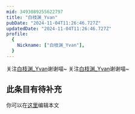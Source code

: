 ```yaml
---
mid: 3493089255622797
title: "白枝渊_Yvan"
pubDate: "2024-11-04T11:26:46.727Z"
updatedDate: "2024-11-04T11:26:46.727Z"
profile:
  {
    Nickname: ["白枝渊_Yvan"],
  }
---
```


关注[白枝渊_Yvan](https://space.bilibili.com/3493089255622797)谢谢喵~ 关注[白枝渊_Yvan](https://space.bilibili.com/3493089255622797)谢谢喵~

## 此条目有待补充
你可以在[这里](https://github.com/Yuhanawa/VTuber.ICU-Content/edit/master/v/白枝渊_Yvan/index.md)编辑本文
